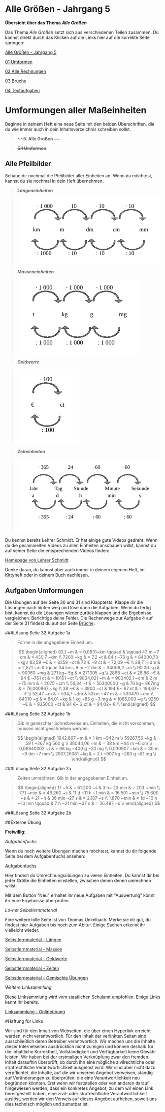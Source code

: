 <!--
author: Susanne Suckfüll
email: su-aes@masannek.de
language: de
narrator: German Female
script: url.js

View this file on https://liascript.github.io/course/?https://raw.githubusercontent.com/SUC-AES/Mathematik-5/master/2_Massen_1.md
-->

# Alle Größen - Jahrgang 5


**Übersicht über das Thema** ***Alle Größen***

Das Thema *Alle Größen* setzt sich aus verschiedenen Teilen zusammen. Du kannst direkt durch das Klicken auf die Links hier auf die korrekte Seite springen:

[Alle Größen - Jahrgang 5]()

[01 Umformen]()

[02 Alle Rechnungen]()

[03 Brüche]()

[04 Textaufgaben]()



# Umformungen aller Maßeinheiten

Beginne in deinem Heft eine neue Seite mit den beiden Überschriften, die du wie immer auch in dein Inhaltsverzeichnis schreiben sollst.

> **~~5. Alle Größen ~~**

> **~~5.1 Umformen~~**


## Alle Pfeilbilder

Schaue dir nochmal die Pfeilbilder aller Einheiten an. Wenn du möchtest, kannst du sie nochmal in dein Heft übernehmen.

> ***Längeneinheiten***

> ![image](../graphics/1-Pfeilbild_Laengen.png)


> ***Masseneinheiten***

> ![image](../graphics/1-Pfeilbild_Massen.png)


> ***Geldwerte***

> ![image](../graphics/1-Pfeilbild_Geldwerte.png)


> ***Zeiteinheiten***

> ![image](../graphics/1-Pfeilbild_Zeiten.png)


Du kennst bereits Lehrer Schmidt. Er hat einige gute Videos gedreht. Wenn du die gesammelten Videos zu allen Einheiten anschauen willst, kannst du auf seiner Seite die entsprechenden Videos finden:

[Homepage von Lehrer Schmidt](https://www.lehrer-schmidt.de/mathematik/gr%C3%B6%C3%9Fen-ma%C3%9Feinheiten/)


Denke daran, du kannst aber auch immer in deinem eigenen Heft, im Kittyheft oder in deinem Buch nachlesen.


## Aufgaben Umformungen

Die Übungen auf der Seite 30 und 31 sind Klapptests. Klappe dir die Lösungen nach hinten weg und löse dann die Aufgaben. Wenn du fertig bist, kannst du die Lösungen wieder zurück klappen und die Ergebnisse vergleichen. Berichtige deine Fehler. Die Rechenwege zur Aufgabe 4 auf der Seite 31 findest du auf der Seite [Brüche]().

###Lösung Seite 32 Aufgabe 1a

> Forme in die angegebene Einheit um.

> $$
\begin{aligned}
83,1 ~m & = 0,0831~km \qquad & \qquad  43 m ~7 cm & = 430,7 ~dm \\
7200 ~kg & =  7,2 ~t & 84 t ~73 g & = 84000,73 ~kg\\
83,59 ~€ & =   8359 ~ct & 72 € ~9 ct & = 72,09 ~€ \\
28,71 ~dm & =   2,871 ~m & \quad 34 km~ 9 m ~2 dm & = 34009,2 ~m \\
90.06 ~g & =    90060 ~mg & 271 kg~ 5g & = 271005 ~g \\
2868 ~ct & =   28,86 ~€ & 94 € ~761 ct & = 10161  ~ct \\
9034,021 ~m & = 903402,1 ~cm & 2 m ~75 mm & = 2075 ~cm \\
56,34 ~t & =   56340000 ~g & 76 kg~ 867mg & = 76,000867 ~kg \\
38 ~€ & = 3800 ~ct & 194 €~ 67 ct & = 194,67~ € \\
53,47 ~m & =  534,7 ~dm & 53km ~47 m & = 530470 ~dm \\
84010 ~g & = 84,01 ~kg & 1 kg ~85 g ~3 mg & = 1085,003 ~g \\
9250 ~€ & = 925000 ~ct & 94 €~ 2 ct & = 94,02~ € \\
\end{aligned}
$$


###Lösung Seite 32 Aufgabe 1b

> Gib in gemischter Schreibweise an. Einheiten, die nicht vorkommen, müssen nicht geschrieben werden.

> $$
\begin{aligned}
1942,867 ~m & =  1 km  ~942 m \\
59267,56 ~kg & = 59 t ~267 kg 560 g \\
38044,06 ~m & = 38 km ~44 m ~6 cm \\
0,06840002 ~t & = 68 kg ~400 g ~20 mg \\
0,030907 ~km & = 30 m ~9 dm ~7 mm \\
2907,26081 ~kg & = 2 t ~907 kg ~260 g ~81 mg \\
\end{aligned}
$$


###Lösung Seite 32 Aufgabe 2a

> Zeiten umrechnen: Gib in der angegebenen Einheit an.

> $$
\begin{aligned}
17 ~h & = 61.200 ~s & 3 h~ 23 min & = 203 ~min \\
771 ~min & = 46.260 ~s & 11 d ~11 h ~1 min & = 16.501 ~min \\
75.600 ~s & = 21 ~h & 36 min ~27 s & =   2.187 ~s \\
1.870 ~min & = 1d ~10 h ~10 min \qquad & 7 h ~21 min ~37 s & =   26.497 ~s \\
\end{aligned}
$$

###Lösung Seite 32 Aufgabe 2b


##Externe Übung

**Freiwillig:**

*Aufgabenfuchs*

Wenn du noch weitere Übungen machen möchtest, kannst du dir folgende Seite bei dem Aufgabenfuchs ansehen:

[Aufgabenfuchs](https://mathe.aufgabenfuchs.de/groessen/einfache-groessen-umrechnen.shtml)

Hier findest du Umrechnungsübungen zu vielen Einheiten. Du kannst dir bei jeder Größe die Einheiten einstellen, zwischen denen denen umrechnen willst.

Mit dem Button "Neu" erhaltet ihr neue Aufgaben mit "Auswertung" könnt ihr eure Ergebnisse überprüfen.


*Lo-net Selbstlernmaterial*

Eine weitere tolle Seite ist von Thomas Unkelbach. Merke sie dir gut, du findest hier Aufgaben bis hoch zum Abitur. Einige Sachen erkennt ihr vielleicht wieder.

[Selbstlernmaterial - Längen](http://ne.lo-net2.de/selbstlernmaterial/m/s1ar/grla/grlaindex.html)

[Selbstlernmaterial - Massen](http://ne.lo-net2.de/selbstlernmaterial/m/s1ar/grma/grmaindex.html)

[Selbstlernmaterial - Geldwerte](http://ne.lo-net2.de/selbstlernmaterial/m/s1ar/grge/grgeindex.html)

[Selbstlernmaterial - Zeiten](http://ne.lo-net2.de/selbstlernmaterial/m/s1ar/grze/grzeindex.html)

[Selbstlernmaterial - Gemischte Übungen](http://ne.lo-net2.de/selbstlernmaterial/m/s1ar/grve/grveindex.html)


*Weitere Linksammlung*

Diese Linksammlung wird vom staatlichen Schulamt empfohlen. Einige Links kennt ihr bereits.

[Linksammlung - Onlineübung](http://onlineuebung.de/mathe/rechnen-mit-groessen/)

#Haftung für Links

Wir sind für den Inhalt von Webseiten, die über einen Hyperlink erreicht werden, nicht verantwortlich. Für den Inhalt der verlinkten Seiten sind ausschließlich deren Betreiber verantwortlich. Wir machen uns die Inhalte dieser Internetseiten ausdrücklich nicht zu eigen und können deshalb für die inhaltliche Korrektheit, Vollständigkeit und Verfügbarkeit keine Gewähr leisten. Wir haben bei der erstmaligen Verknüpfung zwar den fremden Inhalt daraufhin überprüft, ob durch ihn eine mögliche zivilrechtliche oder strafrechtliche Verantwortlichkeit ausgelöst wird. Wir sind aber nicht dazu verpflichtet, die Inhalte, auf die wir unserem Angebot verweisen, ständig auf Veränderungen zu überprüfen, die eine Verantwortlichkeit neu begründen könnten. Erst wenn wir feststellen oder von anderen darauf hingewiesen werden, dass ein konkretes Angebot, zu dem wir einen Link bereitgestellt haben, eine zivil- oder strafrechtliche Verantwortlichkeit auslöst, werden wir den Verweis auf dieses Angebot aufheben, soweit uns dies technisch möglich und zumutbar ist.
